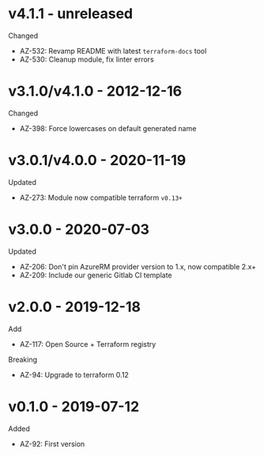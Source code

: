 # v4.1.1 - unreleased

Changed
  * AZ-532: Revamp README with latest `terraform-docs` tool
  * AZ-530: Cleanup module, fix linter errors

# v3.1.0/v4.1.0 - 2012-12-16

Changed
  * AZ-398: Force lowercases on default generated name

# v3.0.1/v4.0.0 - 2020-11-19

Updated
  * AZ-273: Module now compatible terraform `v0.13+`

# v3.0.0 - 2020-07-03

Updated
  * AZ-206: Don't pin AzureRM provider version to 1.x, now compatible 2.x+
  * AZ-209: Include our generic Gitlab CI template

# v2.0.0 - 2019-12-18

Add
  * AZ-117: Open Source + Terraform registry
  
Breaking
  * AZ-94: Upgrade to terraform 0.12

# v0.1.0 - 2019-07-12

Added
  * AZ-92: First version
